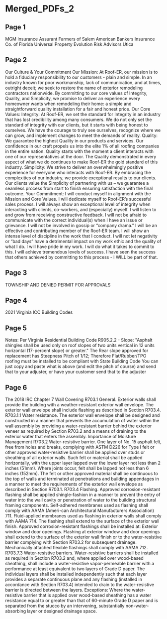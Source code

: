# Merged_PDFs_2

## Page 1

MGM Insurance
Assurant
Farmers of Salem
American Bankers Insurance Co. of Florida
Universal Property
Evolution Risk Advisors
Utica

## Page 2

Our Culture & Your Commitment
Our Mission:
At Roof-ER, our mission is to hold a fiduciary responsibility to our customers - plain and simple. In
an industry known for poor workmanship, lack of communication, and at times, outright deceit; we
seek to restore the name of exterior remodeling contractors nationwide. By committing to our core
values of Integrity, Quality, and Simplicity, we promise to deliver an experience every homeowner
wants when remodeling their home: a simple and straightforward quality installation for a fair and
honest price.
Our Core Values:
Integrity: At Roof-ER, we set the standard for Integrity in an industry that has lost credibility among
many consumers. We do not only set the standard of integrity with our clients, but it starts with
being honest to ourselves. We have the courage to truly see ourselves, recognize where we can
grow, and implement changes to meet the demands of reality.
Quality: We guarantee the highest Quality in our products and services. Our confidence in our craft
propels us into the elite 1% of all roofing companies in the entire nation. Quality starts with the
moment a client interacts with one of our representatives at the door. The Quality demonstrated in
every aspect of what we do continues to make Roof-ER the gold standard of this industry.
Simplicity: We strive to deliver an overwhelmingly positive experience for everyone who interacts
with Roof-ER. By embracing the complexities of our industry, we provide exceptional results to our
clients. Our clients value the Simplicity of partnering with us – we guarantee a seamless process
from start to finish ensuring satisfaction with the final outcome.
Your Commitment:
I will conduct myself in alignment with the Mission and Core Values.
I will dedicate myself to Roof-ER’s successful sales process.
I will always show an exceptional level of integrity when interacting with clients, co-workers, and
(especially) myself.
I will listen to and grow from receiving constructive feedback.
I will not be afraid to communicate with the correct individual(s) when I have an issue or grievance.
I will not be involved in gossip or “company drama.”
I will be an effective and contributing member of the Roof-ER team.
I will show an intense level of discipline in the work that I conduct.
I will not let negativity or “bad days” have a detrimental impact on my work ethic and the quality of
what I do.
I will have pride in my work.
I will do what it takes to commit to this. I will achieve tremendous levels of success. I have seen the
success that others achieved by committing to this process - I WILL be part of that.

## Page 3

TOWNSHIP AND DENIED PERMIT FOR APPROVALS

## Page 4

2021 Virginia ICC Building Codes

## Page 5

Notes: Per Virginia Residential Building Code R905.2.2 - Slope: "Asphalt shingles shall be used
only on roof slopes of two units vertical in 12 units horizontal (17-percent slope) or greater."
The Rear slope approved for replacement has Steepness Pitch of 1/12; Therefore Flat/Rubber/TPO
roofing must be installed to be compliant with State Building Code
You can just copy and paste what is above (and edit the pitch of course) and send that to your
adjuster, or have your customer send that to the adjuster

## Page 6

The 2018 IRC
Chapter 7 Wall Covering
R703.1 General. Exterior walls shall provide the building with a weather-resistant exterior wall
envelope. The exterior wall envelope shall include flashing as described in Section R703.4.
R703.1.1 Water resistance. The exterior wall envelope shall be designed and constructed in a
manner that prevents the accumulation of water within the wall assembly by providing a
water-resistant barrier behind the exterior veneer as required by Section R703.2 and a means of
draining to the exterior water that enters the assembly.
Importance of Moisture Management
R703.2 Water-resistive barrier. One layer of No. 15 asphalt felt, free from holes and breaks,
complying with ASTM D226 for Type I felt or other approved water-resistive barrier shall be applied
over studs or sheathing of all exterior walls. Such felt or material shall be applied horizontally, with
the upper layer lapped over the lower layer not less than 2 inches (51mm). Where joints occur, felt
shall be lapped not less than 6 inches (152mm). The felt or other approved material shall be
continuous to the top of walls and terminated at penetrations and building appendages in a manner
to meet the requirements of the exterior wall envelope as described in Section R703.1.
R703.4 Flashing. Approved corrosion-resistant flashing shall be applied shingle-fashion in a
manner to prevent the entry of water into the wall cavity or penetration of water to the building
structural framing components. Self-adhered membranes used as flashing shall comply with AAMA
(Ameri-can Architectural Manufacturers Association) 711. Fluid-applied membranes used as
flashing in exterior walls shall comply with AAMA 714. The flashing shall extend to the surface of
the exterior wall finish. Approved corrosion-resistant flashings shall be installed at:
Exterior window and door openings. Flashing at exterior window and door openings shall extend to
the surface of the exterior wall finish or to the water-resistive barrier complying with Section R703.2
for subsequent drainage. Mechanically attached flexible flashings shall comply with AAMA 712.
R703.7.3 Water-resistive barriers. Water-resistive barriers shall be installed as required in Section
R703.2 and, where applied over wood-based sheathing, shall include a water-resistive
vapor-permeable barrier with a performance at least equivalent to two layers of Grade D paper. The
individual layers shall be installed independently such that each layer provides a separate
continuous plane and any flashing (installed in accordance with Section R703.4) intended to drain
to the water-resistive barrier is directed between the layers.
Exceptions:
Where the water-resistive barrier that is applied over wood-based sheathing has a water resistance
equal to or greater than that of 60-minute Grade D paper and is separated from the stucco by an
intervening, substantially non-water-absorbing layer or designed drainage space.

